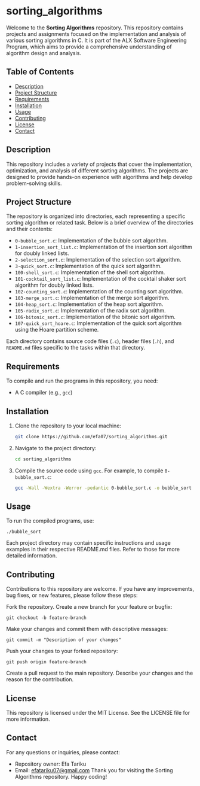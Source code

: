 # sorting_algorithms

Welcome to the **Sorting Algorithms** repository. This repository contains projects and assignments focused on the implementation and analysis of various sorting algorithms in C. It is part of the ALX Software Engineering Program, which aims to provide a comprehensive understanding of algorithm design and analysis.

## Table of Contents

- [Description](#description)
- [Project Structure](#project-structure)
- [Requirements](#requirements)
- [Installation](#installation)
- [Usage](#usage)
- [Contributing](#contributing)
- [License](#license)
- [Contact](#contact)

## Description

This repository includes a variety of projects that cover the implementation, optimization, and analysis of different sorting algorithms. The projects are designed to provide hands-on experience with algorithms and help develop problem-solving skills.

## Project Structure

The repository is organized into directories, each representing a specific sorting algorithm or related task. Below is a brief overview of the directories and their contents:

- `0-bubble_sort.c`: Implementation of the bubble sort algorithm.
- `1-insertion_sort_list.c`: Implementation of the insertion sort algorithm for doubly linked lists.
- `2-selection_sort.c`: Implementation of the selection sort algorithm.
- `3-quick_sort.c`: Implementation of the quick sort algorithm.
- `100-shell_sort.c`: Implementation of the shell sort algorithm.
- `101-cocktail_sort_list.c`: Implementation of the cocktail shaker sort algorithm for doubly linked lists.
- `102-counting_sort.c`: Implementation of the counting sort algorithm.
- `103-merge_sort.c`: Implementation of the merge sort algorithm.
- `104-heap_sort.c`: Implementation of the heap sort algorithm.
- `105-radix_sort.c`: Implementation of the radix sort algorithm.
- `106-bitonic_sort.c`: Implementation of the bitonic sort algorithm.
- `107-quick_sort_hoare.c`: Implementation of the quick sort algorithm using the Hoare partition scheme.

Each directory contains source code files (`.c`), header files (`.h`), and `README.md` files specific to the tasks within that directory.

## Requirements

To compile and run the programs in this repository, you need:

- A C compiler (e.g., `gcc`)

## Installation

1. Clone the repository to your local machine:
    ```bash
    git clone https://github.com/efa07/sorting_algorithms.git
    ```

2. Navigate to the project directory:
    ```bash
    cd sorting_algorithms
    ```

3. Compile the source code using `gcc`. For example, to compile `0-bubble_sort.c`:
    ```bash
    gcc -Wall -Wextra -Werror -pedantic 0-bubble_sort.c -o bubble_sort
    ```

## Usage

To run the compiled programs, use:
```
./bubble_sort
```

Each project directory may contain specific instructions and usage examples in their respective README.md files. Refer to those for more detailed information.

## Contributing
Contributions to this repository are welcome. If you have any improvements, bug fixes, or new features, please follow these steps:

Fork the repository.
Create a new branch for your feature or bugfix:
```
git checkout -b feature-branch
```
Make your changes and commit them with descriptive messages:
```
git commit -m "Description of your changes"
```
Push your changes to your forked repository:
```
git push origin feature-branch
```
Create a pull request to the main repository. Describe your changes and the reason for the contribution.
## License
This repository is licensed under the MIT License. See the LICENSE file for more information.

## Contact
For any questions or inquiries, please contact:

- Repository owner: Efa Tariku
- Email: efatariku07@gmail.com
Thank you for visiting the Sorting Algorithms repository. Happy coding!
